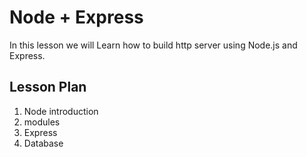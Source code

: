 # Node + Express

In this lesson we will Learn how to build http server using Node.js and Express.

## Lesson Plan

1. Node introduction
2. modules
3. Express
4. Database